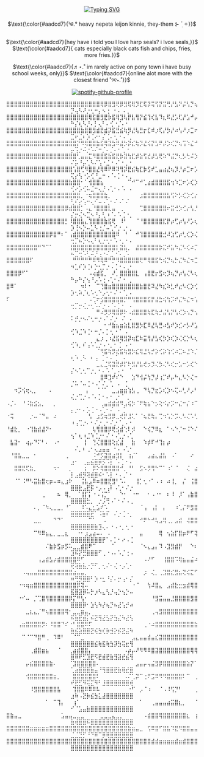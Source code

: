 <div align="center">

[![Typing SVG](https://readme-typing-svg.herokuapp.com?font=courier+new&size=15&pause=1000&color=AADCD7&background=37474547&center=true&vCenter=true&random=true&width=435&lines=sejopi+loves+seals;%3A33+%3C++oyaoya;harp+seals+are+a+honking+bundle+of+fluff)](https://git.io/typing-svg)

$\text{\color{#aadcd7}{༄.° heavy nepeta leijon kinnie, they-them ⊱  ۫ ׅ ✧}}$

$\text{\color{#aadcd7}{hey have i told you I love harp seals? i lvoe seals,}}$
$\text{\color{#aadcd7}{ cats especially black cats fish and chips, fries, more fries.}}$

$\text{\color{#aadcd7}{♬⋆.˚ im rarely active on pony town i have busy school weeks, only}}$
$\text{\color{#aadcd7}{online alot more with the closest friend ˚୨୧⋆.˚}}$

[![spotify-github-profile](https://spotify-github-profile.kittinanx.com/api/view?uid=31zagpfr6pvi7t6x6m2d3nsey5fi&cover_image=true&theme=novatorem&show_offline=false&background_color=273a34&interchange=true&bar_color=7cb6a3&bar_color_cover=false)](https://github.com/kittinan/spotify-github-profile)

⣿⣿⣿⣿⣿⣿⣿⣿⣿⣿⣿⣿⣿⣿⣿⣿⣿⣿⣿⣿⣿⣿⣿⣿⢿⡿⣿⣻⢟⡿⣻⢯⢿⡹⣏⢯⡽⢭⢫⡝⣭⢛⡜⣣⠝⡬⢣⡙⢦⡙⢤⠣⠜⡐⢂⠒⡄⠢⢐⠀⠂⠄⠠⢀⠀
⣿⣿⣿⣿⣿⣿⣿⣿⣿⣿⣿⣿⣿⣿⣿⣿⣿⣿⣿⣿⣿⢿⣯⣿⣻⣟⡷⣯⢿⣹⢧⡟⣧⢻⡝⣮⢹⢎⣧⠹⣆⠯⣜⡡⢏⡜⣡⠚⡤⠓⡌⢆⠣⡘⠄⡃⢄⠃⠄⢊⠐⡈⠄⠂⠀
⣿⣿⣿⣿⣿⣿⣿⣿⣿⣿⣿⣿⣿⣿⣿⣿⣿⣿⣿⣷⣿⣿⣻⣾⣟⣾⡽⣯⣛⣮⢷⡻⣜⢧⣛⡖⣏⠾⡰⢏⡜⡳⡜⠴⢣⠜⡰⣉⠖⣉⠖⣈⠆⡱⢈⠔⠂⡌⢈⠄⢂⠐⠠⠈⡀
⣿⣿⣿⣿⣿⣿⣿⣿⣿⣿⣿⣿⣿⣿⣿⣿⣿⣿⡝⠻⢿⣿⣿⣷⣯⢿⣽⣳⠿⣼⡳⡽⣎⢷⡹⣜⢮⡝⣣⠟⡼⡱⢎⡙⢦⢩⠱⣌⠚⡤⢩⡐⠬⡐⠡⠌⠒⡈⠄⡈⠄⠂⢁⠐⠀
⣿⣿⣿⣿⣿⣿⣿⣿⣿⣿⣿⣿⣿⣿⣿⣿⣿⣿⢃⣤⣤⣍⠻⣿⣿⣯⣷⣯⣟⡷⣽⢳⣏⡾⣵⢫⣞⡼⣣⢟⠵⠙⣬⡙⢆⡣⢓⠬⡱⠌⡥⠘⡤⢁⠣⠌⢡⠐⣈⠐⠠⠁⠂⡀⠂
⣿⣿⣿⣿⣿⣿⣿⣿⣿⣿⣿⣿⣿⣿⣿⣿⣿⢡⣿⢋⠻⣿⣿⣜⢿⠿⠟⠿⠽⢻⡽⣟⣮⢷⣏⡷⣫⠞⣁⣤⣴⣜⢦⡹⡘⡴⣉⠖⡡⢍⡔⢣⠐⡡⢊⠘⣀⠒⠠⠈⠄⡁⠂⠄⡀
⣿⣿⣿⣿⣿⣿⣿⣿⣿⣿⣿⣿⣿⣿⣿⣿⣷⣿⣿⠂⠁⢺⣿⣿⣦⠀⠀⠀⠀⠀⠀⠉⠚⠉⠚⢁⣴⣾⣿⣿⣿⣯⢲⠱⣉⠖⡡⢎⡱⢊⠔⡡⢊⠥⣈⠒⢄⡘⠠⢁⠂⠄⠡⠀⠄
⣿⣿⣿⣿⣿⣿⣿⣿⣿⣿⣿⣿⣿⣿⣿⣿⣿⣿⣿⡀⠐⢶⣿⣿⣿⣷⡀⠀⠀⠀⠀⠀⠀⠀⣰⣿⣿⣿⣿⣿⣿⣧⢫⠕⡣⢎⡱⢊⡔⢃⠎⡔⢡⠒⢄⠊⠤⠠⢁⠂⠌⠠⠁⠌⠀
⣿⣿⣿⣿⣿⣿⣿⣿⣿⣿⣿⣿⣿⣿⣿⡿⣾⣿⣿⡁⠠⣄⠘⣿⣿⣿⣇⣤⠀⢀⠀⠀⠀⠀⢉⣿⣿⣿⣿⣿⣿⠖⣭⢚⡱⢊⡔⢣⡘⡌⡒⢌⠢⣉⠢⠘⡄⢃⠰⠈⠄⠡⢈⠐⡀
⣿⣿⣿⣿⣿⣿⣿⣿⣿⣿⣿⣿⣿⣿⣿⡃⠸⣿⣿⣧⣄⢹⣿⣿⣿⣷⣯⢟⠀⠸⠃⠀⠀⠈⠘⣿⣿⣿⣿⣿⣏⡟⡴⢋⡴⢣⠜⡡⢆⡱⢘⠢⡑⠤⣁⠣⢐⡈⠤⢁⠊⡐⢀⠂⡀
⣿⣿⣿⣿⣿⣿⣿⣿⣿⣿⣿⡿⣿⠛⠆⠁⢠⣾⣿⣿⣿⣿⣿⣿⣿⣿⣿⣿⠿⠀⠘⠀⠀⠚⢹⣿⣿⣿⣿⣿⣚⠼⣱⢋⡴⢃⢎⡱⢌⢒⡉⠦⡑⠢⢄⠃⢆⡐⢂⠂⠡⠐⡀⠂⠄
⣿⣿⣿⣿⣿⣿⣿⣿⠛⠙⠉⠁⠀⠀⠀⠀⢸⣿⣿⣿⣿⣿⣿⣿⣿⣿⣿⣿⡇⣽⣧⡀⠀⣼⣿⣿⣿⣿⣿⡷⣍⠞⣥⠳⣌⠣⢎⠴⡉⠦⣉⢒⠡⢃⠬⡘⢠⠐⠌⣈⠐⠡⢀⠡⠀
⣿⣿⣿⣿⣿⣿⠏⠀⠀⠀⠀⠀⠀⠀⠀⠀⠀⠛⠛⠛⠛⠛⠿⠻⢿⠿⠛⡛⠻⣿⣿⣿⣿⣿⢟⠛⢿⣿⣯⢓⢮⡙⢦⡓⣌⠳⣌⠲⣉⠲⣁⠎⡱⢈⠆⡑⢂⡉⡐⠠⢈⠐⠠⢀⠂
⣿⣿⣿⡿⠋⠁⠀⠀⠀⠀⠀⠀⠀⠀⠀⠀⠀⠀⠀⠀⠀⠠⢴⣾⣯⡀⠀⠜⡀⣿⣿⣿⣿⣇⠀⢠⣿⣟⡖⣫⢖⡹⢦⡙⡴⢣⢌⠣⢆⠓⡤⠓⡌⢢⠘⡠⠡⢐⠠⢁⠂⠌⠐⠀⡀
⣿⠿⠁⠀⠀⠀⠀⠀⠀⠀⠀⠀⠀⠀⠀⠀⠀⠀⠀⠲⠇⠂⠀⠉⢙⣿⣶⣿⣿⣿⣿⣿⣿⣿⣷⣿⣟⠽⣜⠳⣎⠵⣃⠞⣔⠣⢎⡱⢊⡱⢂⠵⡈⢆⠡⢂⠑⡠⢂⠂⠌⠐⠈⡀⠄
⠏⠀⠀⠀⠀⠀⠀⠀⠀⠀⠀⠀⠀⠀⠀⠀⠀⠀⠀⠀⠀⠠⢉⠖⣪⣿⣿⣿⣿⣿⡛⠛⢻⣿⣿⣿⣯⡟⣼⣓⢮⢳⡩⠞⣌⠳⣌⠲⢡⢒⡉⡒⢌⡐⢂⠡⠌⡐⠠⠈⠄⡁⠂⠀⠄
⠀⠀⠀⠀⠀⠀⠀⠀⠀⠀⠀⠀⠀⠀⠀⠀⠀⠀⠀⠀⠀⠀⠀⠛⠴⡻⡻⢿⣿⡿⠗⠠⣾⣿⣿⣿⢷⣏⢷⡚⣬⢣⡝⢣⢎⡱⢢⡙⢢⠅⡚⡐⠢⠌⢂⠒⡐⠠⠁⠌⡐⠀⠌⠀⠄
⠀⠀⠀⠀⠀⠀⠀⠀⠀⠀⠀⠀⠀⠀⠀⠀⠀⠀⠀⠀⠀⠀⠀⠀⠀⠂⠚⣷⣦⣶⣵⣇⣿⣻⡳⣏⠿⣜⢧⣛⠴⣣⠞⡱⣊⠔⡣⠜⣡⢊⠱⣈⠱⢈⠂⠒⡈⠄⡁⢂⠐⠈⠀⠄⠀
⠀⠀⠀⠀⠀⠀⠀⠀⠀⠀⠀⠀⠀⠀⠀⠀⠀⠀⠀⠀⠀⠀⠀⣄⡰⢀⠰⣜⣯⢿⣻⡽⢶⣏⠷⣭⢻⡜⣣⢎⡳⡱⢎⡱⢌⢎⡑⠣⢆⢊⠱⡀⠎⢠⠡⢁⡐⠠⠐⡀⠂⢈⠀⠄⠂
⠀⠀⠀⠀⠀⠀⠀⠀⠀⠀⠀⠀⠀⠀⠀⠀⠀⠀⠀⠀⠀⠀⠀⠈⠻⣯⢷⡻⣞⣯⢷⣻⡳⣎⢿⣘⢧⡚⡵⢊⡵⢱⢊⠴⣉⠦⣘⠱⡈⢆⠱⢀⠣⠀⠆⢠⠀⡁⠂⠄⢈⠀⠠⠀⠀
⠀⠀⠀⠀⠀⠀⠀⠀⠀⠀⠀⠀⠀⠀⠀⠀⠀⠀⠀⠀⠀⠀⠀⣀⣄⣈⢯⣽⣟⡾⡏⠗⣻⡜⣧⢞⡲⡹⢌⡳⢌⠣⢎⡒⣡⠒⡡⢎⠑⡌⠢⢁⢂⠉⡐⡀⠂⠄⠡⠈⡀⠄⠂⠀⠁
⠀⠀⠀⠀⠀⠀⠀⠀⠀⠀⠀⠀⠀⠀⠀⠀⠀⠀⠀⠀⠀⠀⠀⠀⣿⠿⣹⠞⠎⠑⠀⠀⣱⠙⢺⡬⢳⡙⡼⢰⡉⠞⡤⠓⣄⠣⡑⢌⠒⡈⠥⠈⠤⢈⠐⠠⠁⠌⡀⢁⠀⠄⠀⡁⠀
⠀⠀⠲⡩⢪⢖⢄⡀⠀⠀⠀⠄⠀⠀⠀⠀⠀⠀⠀⠀⢠⠀⠀⠈⠈⠁⠀⣀⣠⣶⣶⢱⣣⢀⠀⠙⢧⡙⣖⡡⢎⡱⠢⢍⠤⢃⠜⡠⠃⢌⡐⢉⡐⠠⠈⠄⡁⠂⠄⠂⢀⠂⠁⢀⠀
⠠⡈⠄⠀⠘⠨⣷⣪⣢⡀⠀⠀⡀⠀⠀⠀⠀⠀⠀⠀⠀⠀⠀⠀⢀⣤⣾⣾⣾⠻⣠⢮⡳⠈⠟⢷⣦⠑⡢⢕⠪⡔⡩⠒⣌⠒⡌⠰⠉⡄⡐⠂⠄⡡⢈⠐⠠⢁⠂⠌⠀⠄⢈⠀⠀
⠐⢭⠀⠀⠀⠀⡐⠤⠈⠙⣤⠀⠴⠀⠀⠀⠀⠀⠀⠀⠀⢣⠀⣰⣫⢶⣻⡿⣀⢞⡟⣸⢅⠁⠈⢦⣟⢷⡄⢉⠲⢡⡑⡩⢄⠣⢌⠡⢃⠰⢠⢉⡐⠄⠂⠌⡐⢀⠂⠌⡐⠈⡀⠄⠂
⠘⣾⣗⡀⠀⠐⢹⣷⣾⣼⠝⠂⠀⠀⠀⠀⠀⠀⠀⠀⠀⠀⢧⢻⣿⣿⡿⢟⣪⣾⢑⠇⡺⠀⠀⠑⢮⡙⠿⣆⠀⠁⠢⠑⡈⠒⠨⠑⠌⢢⠁⢆⠰⣈⠱⢈⡐⠂⠌⠐⠠⢁⡐⠠⢁
⠀⣧⣽⠂⠀⢴⡤⠙⠍⠃⠄⠀⠠⠂⠀⠀⠀⠀⠀⠀⡇⠀⢙⢌⣿⣿⣿⢕⣎⣼⠀⠀⣷⠀⠀⠱⡾⠏⠚⢹⡆⡴⠀⠀⠀⠀⠀⠀⠀⠀⠌⡀⠆⢀⠂⢄⣠⣤⣤⠀⠂⠄⠠⢁⠂
⠀⠘⣿⣧⣀⣀⠀⠂⠀⠀⠀⠀⠀⠀⠀⢀⠀⠀⠀⠀⠀⠀⠨⠚⡫⣽⣿⣴⣻⡇⠀⢰⡌⠁⠀⠀⣠⣴⣄⣼⣧⠀⠠⠁⠀⠀⠀⠔⠀⣰⠂⠀⢀⣤⣮⣿⡿⡫⠩⡇⠈⠄⡁⠂⠄
⠀⠀⣿⣿⣟⢏⣷⡀⠀⠀⠀⠀⠲⠂⠀⠀⡀⠀⠀⠀⡆⠀⡿⠕⢿⣿⣿⣿⣿⠚⡀⠘⠃⠀⣫⠢⡻⢻⠓⠉⠁⠰⠁⠈⠀⠀⢌⠀⣴⡇⣠⣾⡻⢽⣾⣿⠮⠂⠡⡇⠐⠠⢀⠁⠂
⠀⠀⠈⠁⠨⠛⠣⣭⣷⣿⢖⡶⠤⠶⣄⣰⠗⠀⠀⢨⣧⣠⠿⠶⣿⣿⣟⣻⠃⠡⠄⠀⠀⢸⡁⢂⠐⠁⠠⠰⠀⠴⢸⡀⠀⡌⠀⢨⣿⣿⣿⣗⣠⣟⡯⠐⡠⠠⢠⠇⠠⢁⠂⠌⡐
⠀⠀⠀⠀⠀⠀⠀⠀⠀⢀⠀⠀⠀⠦⠀⢿⡀⠀⠈⢸⡏⡅⠐⠠⢨⡉⠁⠀⠀⠑⠂⠀⠐⠒⠀⠀⠂⠠⠐⠂⠀⠆⠸⠀⡸⠁⢠⣷⣿⣿⣿⣿⣿⣓⡀⠀⡐⡨⢛⠠⠁⠂⠌⠠⢀
⠀⠀⠀⠀⠀⠀⠀⠄⡀⠈⠳⢄⣀⣀⡀⠘⠁⠀⠀⠸⠡⣄⣂⣡⠞⠡⠀⠀⠀⠀⠀⠀⠀⠀⠈⢠⠀⢠⡇⠀⡄⠀⠀⠰⢁⡌⠟⣻⣿⣿⣿⣿⣿⣿⣟⠁⠨⣷⠏⠀⠌⡐⢈⠐⡀
⠀⠀⠀⠀⠀⠀⠀⣀⣀⠀⠀⠀⠙⠙⠁⠀⠀⠀⠀⠀⠀⠉⠁⠀⠀⠄⠀⠀⠀⠀⠀⠀⠀⠀⠚⠟⠓⠚⢧⣠⢿⢀⡀⣠⣾⠀⢼⣿⣿⣿⣿⣿⣿⣿⣿⣷⣹⢄⠄⠐⠠⠐⡀⢂⠐
⠀⠀⠀⠀⠀⠀⠀⠉⠻⠿⣦⣄⡀⣀⣀⣆⠀⠀⠐⠂⣰⣠⣴⠤⠄⠀⠄⠀⠀⠀⠀⠀⠀⠀⣤⠀⠀⠀⠀⢿⠀⢢⣵⡏⣿⡶⠟⠋⢽⣿⣿⣿⣿⣿⣿⣿⣿⡟⠁⠄⡁⠂⠔⠠⢈
⠀⠀⠀⠀⠀⠀⠀⠀⠀⠀⠌⣷⡷⣫⡶⡫⠥⣀⣀⣾⣿⠟⠉⠀⠀⠀⠀⠁⠀⠀⠀⠀⠀⠀⠈⠢⣄⣠⡄⠹⠠⣹⣻⣾⡟⠀⠀⠑⠆⣹⠯⡝⣛⣿⣿⣿⠋⢀⠐⠠⠄⠡⡈⢐⠠
⠀⠀⠀⠀⠀⠀⠀⠀⢠⣠⣾⣣⡴⣾⣿⣿⣿⣿⠿⠋⠀⠀⠀⠀⠀⠀⠀⠀⠀⠀⠀⠀⠀⠀⠀⠠⠜⠋⠀⠀⢸⣿⣿⠩⢿⣦⣤⣬⠴⢟⢽⣷⣧⡐⡙⠋⡀⢂⠌⠂⢌⠐⡠⢁⠂
⠀⠀⠀⠀⠠⢤⣤⣤⣿⣿⣿⣿⣿⣿⣿⣿⣿⣴⣤⣤⡀⠀⠀⠀⠀⠀⠀⠀⠀⠀⠀⠀⠀⠀⠀⡰⠀⢌⡀⢀⣹⣿⣎⣻⣦⢝⢮⣍⠋⠶⢛⡻⣿⣿⠃⡱⠐⣂⠘⡌⠄⡒⢠⠂⡌
⠀⠀⠀⠐⠲⢶⣶⣿⣿⣿⣿⣿⣿⣿⣿⣿⣿⣿⡿⢽⠤⠀⠀⠀⠀⠀⠀⠀⠀⠀⠀⠀⠐⠈⠀⠀⢳⠼⣿⣄⠀⣠⣾⣗⣒⣲⣾⢿⣿⣯⣿⣽⡿⠥⡓⡰⠣⣄⢣⡘⢤⡑⢢⡑⠤
⠀⠀⠀⠐⠊⠤⠀⡈⢉⣿⢻⣿⣿⣿⣿⣿⡿⡍⠛⢣⠂⠀⠀⠀⠀⠀⠀⠀⠀⠀⠀⠀⠀⠀⠀⠀⠀⠘⣻⣭⣤⣤⣘⣿⣿⣿⣿⣻⣿⣿⣿⣿⡿⠂⣱⢣⠳⡜⢦⡙⠦⣜⢡⡚⠴
⠀⠀⠀⠀⠀⣀⣆⣄⡈⠛⢦⣿⣿⣿⣿⢿⠂⣀⣀⣶⣤⡀⠀⠀⠀⠀⠀⠀⠀⠀⠀⠀⠀⠀⠀⠀⠀⢀⢤⣻⣿⣿⣿⣿⣿⣿⣿⣿⣿⠯⣷⣟⣾⡅⠮⣝⢻⣜⣣⡝⣳⣌⠳⣜⢣
⠀⠀⠀⢠⣶⣿⣿⣿⣿⡻⠆⠸⣿⣿⠙⠎⠐⠃⣿⣿⠿⠏⠀⠀⠀⠀⠀⠀⠀⠀⠀⠀⠀⠀⠀⢀⠐⠴⣿⣿⣿⣿⣿⣿⣿⣿⣿⣿⣷⣷⣮⣵⣿⣿⣝⢮⣳⢎⡷⣺⡕⡮⣝⣬⠳
⠀⠀⠀⠀⠉⠈⠉⠙⣿⠛⢀⠀⠹⠿⠃⠀⠀⠈⠉⣀⠀⠀⠀⠀⠀⠀⠀⠀⠀⠀⠀⠀⣠⣄⣤⣤⣾⣤⣎⣽⣿⣿⣿⣿⣿⣿⣿⣿⣿⣿⣿⣿⣿⣿⣿⣮⢷⣯⢷⣳⡽⣳⢭⣖⢻
⠀⠀⠀⠀⠀⠀⢀⣾⣿⣶⣦⠀⠀⠈⠀⠀⢀⣴⣾⣿⣿⡄⠀⠀⠀⠀⠀⠀⠀⠀⠠⡴⡤⠜⠻⠻⠿⣿⣽⣿⣿⣿⣿⣿⣿⣿⣿⢿⢿⣿⠿⠟⣋⣹⣟⠫⣟⣾⣟⣷⣻⣽⣞⣮⢻
⠀⠀⠀⠀⠀⡤⣮⣿⣿⣿⣿⣷⠄⠀⠀⠀⠈⣹⣿⣿⣿⣿⣿⠄⠀⠀⠀⠀⠀⠀⠀⠀⠀⣠⣤⡤⢤⣬⣻⡿⣿⣿⣿⣿⣿⣿⣵⡝⠁⢁⣴⣿⣿⣿⣷⣤⠘⢻⣿⣿⣟⣷⢿⣞⣿
⠀⠀⠀⠀⠀⢺⣿⣿⣿⣿⣿⣿⣶⡀⠀⠀⠀⣿⣿⣿⣿⣿⣿⠇⠀⠀⠀⠀⠀⠀⠠⠌⢁⡽⠉⢐⠟⣩⠿⠻⠻⣿⣿⣿⣿⠇⠉⠀⢀⠞⣟⣋⠻⢭⣍⠻⠃⣸⣿⣿⣿⣿⣿⣿⢾
⠀⠀⠀⠀⠀⠀⠸⣻⣿⣿⣿⣿⣿⣧⠀⠀⠀⢹⣿⣿⠿⠿⠿⠧⠀⠀⠀⠀⠀⠀⠀⠐⠋⠀⡠⠈⠰⠀⠀⠈⠠⠸⢫⡙⠃⠀⠀⠀⢀⣰⠷⠠⣝⡷⣮⣳⣅⣼⣿⣿⣿⣿⣿⣿⣿
⠀⠀⠀⠀⠀⠀⠀⠀⠀⠀⠁⠀⠉⢹⡄⠀⠀⢰⠁⠀⠀⠀⠀⠀⠀⠀⠀⠀⠀⠀⠀⠀⠀⠀⠁⠀⠀⢀⣤⣤⣤⣴⣭⣿⣆⡀⠀⠀⠈⠊⠈⣡⣤⣷⣿⣿⣿⣿⣿⣿⣿⣿⣿⣿⣿
⣿⣷⣤⣀⠀⠀⠀⠀⠀⠀⠀⠀⠀⠀⣡⣤⣤⣀⣀⣀⠀⠀⠀⠀⣀⣀⣀⣄⣀⡀⠀⠀⠀⠀⠀⠠⣾⣿⣿⢿⣿⣿⣿⣿⣿⣿⣆⠀⢰⣷⢾⣿⣿⠯⣿⣿⣿⣿⣿⣿⣿⣿⣿⣿⣿
⣿⣿⣿⣿⣿⣿⣶⣶⣶⣶⣶⣿⣿⣿⣿⣿⣿⣿⣿⣿⣿⣿⣿⣿⣿⣿⣿⣿⣿⣿⣿⣷⣶⣤⣀⠀⢫⠿⣿⠋⣿⣧⠹⣟⠻⣿⣿⣤⣤⣈⣈⣙⡋⠘⠙⠿⠉⡿⢿⣿⣿⣿⣿⣿⣿
⣿⣿⣿⣿⣿⣿⣿⣿⣿⣿⣿⣿⣿⣿⣿⣿⣿⣿⣿⣿⣿⣿⣿⣿⣿⣿⣿⣿⣿⣿⣿⣿⣿⣿⣿⣿⣿⣾⣾⣶⣶⣶⣶⣾⣶⣾⣿⣿⣿⣿⣿⣿⣿⣿⣿⣿⣿⣿⣿⣿⣿⣿⣿⣿⣿

</p>
